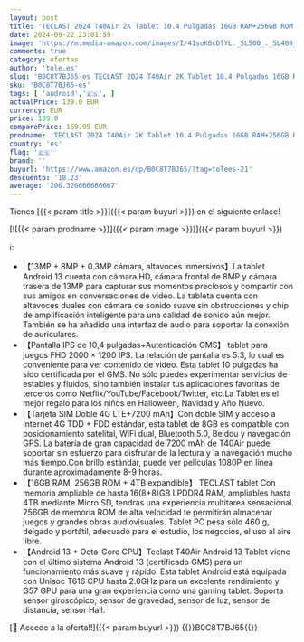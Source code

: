 ```yaml
---
layout: post
title: 'TECLAST 2024 T40Air 2K Tablet 10.4 Pulgadas 16GB RAM+256GB ROM 4TB TF  Android 13 Gaming Tablet  4G LTE+5GWiFi  T616 Octa Core 2GHz CPU  2000x1200IPS TDDI  7200mAh/13MP/BT5/GPS/Widevine L1/3.5mm Jack'
date: 2024-09-22 23:01:59
image: 'https://m.media-amazon.com/images/I/41suK6cDlYL._SL500_._SL400_.jpg'
comments: true
category: ofertas
author: 'tole.es'
slug: 'B0C8T7BJ65-es TECLAST 2024 T40Air 2K Tablet 10.4 Pulgadas 16GB RAM+256GB...'
sku: 'B0C8T7BJ65-es'
tags: [ 'android','🇪🇸', ]
actualPrice: 139.0 EUR
currency: EUR
price: 139.0
comparePrice: 169.99 EUR
prodname: 'TECLAST 2024 T40Air 2K Tablet 10.4 Pulgadas 16GB RAM+256GB ROM 4TB TF  Android 13 Gaming Tablet  4G LTE+5GWiFi  T616 Octa Core 2GHz CPU  2000x1200IPS TDDI  7200mAh/13MP/BT5/GPS/Widevine L1/3.5mm Jack'
country: 'es'
flag: '🇪🇸'
brand: ''
buyurl: 'https://www.amazon.es/dp/B0C8T7BJ65/?tag=tolees-21'
descuento: '18.23'
average: '206.326666666667'
---
```


Tienes [{{< param title >}}]({{< param buyurl >}}) en el siguiente enlace!

[![{{< param prodname >}}]({{< param image >}})]({{< param buyurl >}})

ℹ️:

- 【13MP + 8MP + 0.3MP cámara, altavoces inmersivos】La tablet Android 13 cuenta con cámara HD, cámara frontal de 8MP y cámara trasera de 13MP para capturar sus momentos preciosos y compartir con sus amigos en conversaciones de video. La tableta cuenta con altavoces duales con cámara de sonido suave sin obstrucciones y chip de amplificación inteligente para una calidad de sonido aún mejor. También se ha añadido una interfaz de audio para soportar la conexión de auriculares.
- 【Pantalla IPS de 10,4 pulgadas+Autenticación GMS】 tablet para juegos FHD 2000 × 1200 IPS. La relación de pantalla es 5:3, lo cual es conveniente para ver contenido de video. Esta tablet 10 pulgadas ha sido certificada por el GMS. No sólo puedes experimentar servicios de estables y fluidos, sino también instalar tus aplicaciones favoritas de terceros como Netflix/YouTube/Facebook/Twitter, etc.La Tablet es el mejor regalo para los niños en Halloween, Navidad y Año Nuevo.
- 【Tarjeta SIM Doble 4G LTE+7200 mAh】Con doble SIM y acceso a Internet 4G TDD + FDD estándar, esta tablet de 8GB es compatible con posicionamiento satelital, WiFi dual, Bluetooth 5.0, Beidou y navegación GPS. La batería de gran capacidad de 7200 mAh de T40Air puede soportar sin esfuerzo para disfrutar de la lectura y la navegación mucho más tiempo.Con brillo estándar, puede ver películas 1080P en línea durante aproximadamente 8-9 horas.
- 【16GB RAM, 256GB ROM + 4TB expandible】 TECLAST tablet Con memoria ampliable de hasta 16(8+8)GB LPDDR4 RAM, ampliables hasta 4TB mediante Micro SD, tendrás una experiencia multitarea sensacional. 256GB de memoria ROM de alta velocidad te permitirán almacenar juegos y grandes obras audiovisuales. Tablet PC pesa sólo 460 g, delgado y portátil, adecuado para el estudio, los negocios, el uso al aire libre.
- 【Android 13 + Octa-Core CPU】Teclast T40Air Android 13 Tablet viene con el último sistema Android 13 (certificado GMS) para un funcionamiento más suave y rápido. Esta tablet Android está equipada con Unisoc T616 CPU hasta 2.0GHz para un excelente rendimiento y G57 GPU para una gran experiencia como una gaming tablet. Soporta sensor giroscópico, sensor de gravedad, sensor de luz, sensor de distancia, sensor Hall.

[🛒 Accede a la oferta!!]({{< param buyurl >}})
{{<world>}}B0C8T7BJ65{{</world>}}
